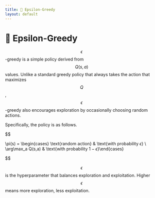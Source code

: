 ```yaml
---
title: 🧧 Epsilon-Greedy
layout: default
---
```


# 🧧 Epsilon-Greedy

$$\epsilon$$-greedy is a simple policy derived from $$Q(s, a)$$ values. Unlike a standard greedy policy that always takes the action that maximizes $$Q$$, $$\epsilon$$-greedy also encourages exploration by occasionally choosing random actions.

Specifically, the policy is as follows.

$$

\pi(s) = \begin{cases} \text{random action} & \text{with probability $\epsilon$} \\ \arg\max_a Q(s,a) & \text{with probability $1-\epsilon$}\end{cases}

$$

$$\epsilon$$ is the hyperparameter that balances exploration and exploitation. Higher $$\epsilon$$ means more exploration, less exploitation.